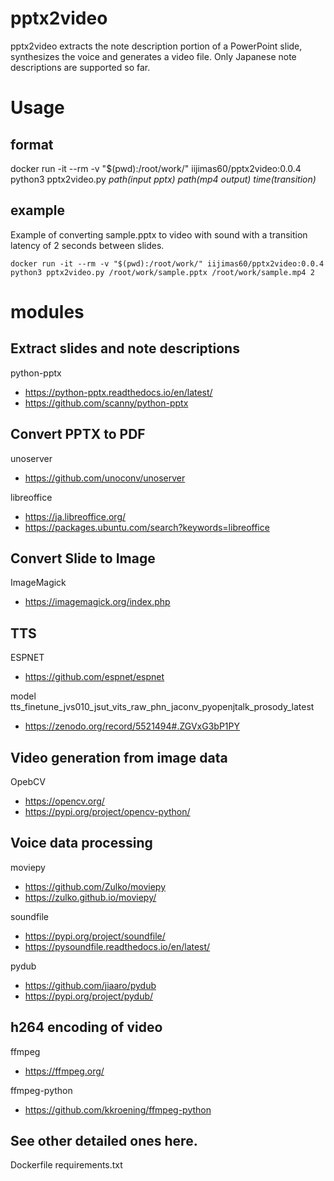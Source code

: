 # pptx2video 

pptx2video extracts the note description portion of a PowerPoint slide, synthesizes the voice and generates a video file.
Only Japanese note descriptions are supported so far.

# Usage

## format

docker run -it --rm -v "$(pwd):/root/work/" iijimas60/pptx2video:0.0.4 python3 pptx2video.py _path(input pptx)_ _path(mp4 output)_ _time(transition)_

## example

Example of converting sample.pptx to video with sound with a transition latency of 2 seconds between slides.

```
docker run -it --rm -v "$(pwd):/root/work/" iijimas60/pptx2video:0.0.4 python3 pptx2video.py /root/work/sample.pptx /root/work/sample.mp4 2
```

# modules

## Extract slides and note descriptions

python-pptx
* https://python-pptx.readthedocs.io/en/latest/
* https://github.com/scanny/python-pptx

## Convert PPTX to PDF
unoserver
* https://github.com/unoconv/unoserver

libreoffice
* https://ja.libreoffice.org/
* https://packages.ubuntu.com/search?keywords=libreoffice

## Convert Slide to Image
ImageMagick
* https://imagemagick.org/index.php

## TTS
ESPNET
* https://github.com/espnet/espnet

model
tts_finetune_jvs010_jsut_vits_raw_phn_jaconv_pyopenjtalk_prosody_latest
* https://zenodo.org/record/5521494#.ZGVxG3bP1PY

## Video generation from image data
OpebCV
* https://opencv.org/
* https://pypi.org/project/opencv-python/

## Voice data processing
moviepy
* https://github.com/Zulko/moviepy
* https://zulko.github.io/moviepy/

soundfile
* https://pypi.org/project/soundfile/
* https://pysoundfile.readthedocs.io/en/latest/

pydub
* https://github.com/jiaaro/pydub
* https://pypi.org/project/pydub/

## h264 encoding of video
ffmpeg
* https://ffmpeg.org/

ffmpeg-python
* https://github.com/kkroening/ffmpeg-python

## See other detailed ones here.
Dockerfile
requirements.txt